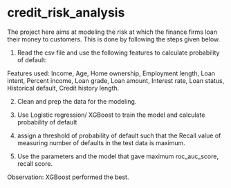 # credit_risk_analysis

The project here aims at modeling the risk at which the finance firms loan their money to customers. This is done by following the steps given below.

1) Read the csv file and use the following features to calculate probability of default:

Features used: Income, Age, Home ownership, Employment length, Loan intent, Percent income, Loan grade, Loan amount, Interest rate, Loan status, Historical default, Credit history length.

2) Clean and prep the data for the modeling.

3) Use Logistic regression/ XGBoost to train the model and calculate probability of default

4) assign a threshold of probability of default such that the Recall value of measuring number of defaults in the test data is maximum.

5) Use the parameters and the model that gave maximum roc_auc_score, recall score. 

Observation: XGBoost performed the best.
